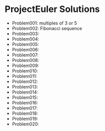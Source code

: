 # ProjectEuler Solutions

* Problem001: multiples of 3 or 5
* Problem002: Fibonacci sequence
* Problem003:
* Problem004:
* Problem005:
* Problem006:
* Problem007:
* Problem008:
* Problem009:
* Problem010:
* Problem011:
* Problem012:
* Problem013:
* Problem014:
* Problem015:
* Problem016:
* Problem017:
* Problem018:
* Problem019:
* Problem020:

